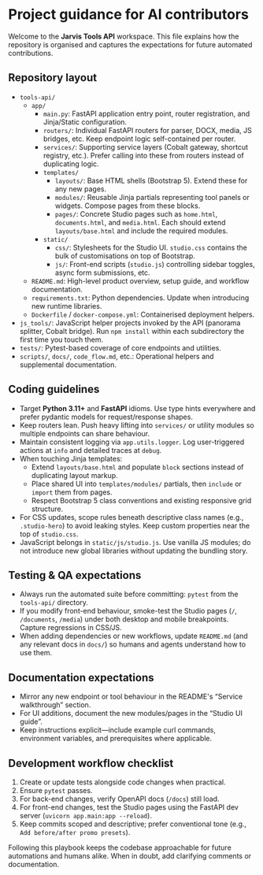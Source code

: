# Project guidance for AI contributors

Welcome to the **Jarvis Tools API** workspace. This file explains how the repository is organised and captures the expectations for future automated contributions.

## Repository layout

- `tools-api/`
  - `app/`
    - `main.py`: FastAPI application entry point, router registration, and Jinja/Static configuration.
    - `routers/`: Individual FastAPI routers for parser, DOCX, media, JS bridges, etc. Keep endpoint logic self-contained per router.
    - `services/`: Supporting service layers (Cobalt gateway, shortcut registry, etc.). Prefer calling into these from routers instead of duplicating logic.
    - `templates/`
      - `layouts/`: Base HTML shells (Bootstrap 5). Extend these for any new pages.
      - `modules/`: Reusable Jinja partials representing tool panels or widgets. Compose pages from these blocks.
      - `pages/`: Concrete Studio pages such as `home.html`, `documents.html`, and `media.html`. Each should extend `layouts/base.html` and include the required modules.
    - `static/`
      - `css/`: Stylesheets for the Studio UI. `studio.css` contains the bulk of customisations on top of Bootstrap.
      - `js/`: Front-end scripts (`studio.js`) controlling sidebar toggles, async form submissions, etc.
  - `README.md`: High-level product overview, setup guide, and workflow documentation.
  - `requirements.txt`: Python dependencies. Update when introducing new runtime libraries.
  - `Dockerfile` / `docker-compose.yml`: Containerised deployment helpers.
- `js_tools/`: JavaScript helper projects invoked by the API (panorama splitter, Cobalt bridge). Run `npm install` within each subdirectory the first time you touch them.
- `tests/`: Pytest-based coverage of core endpoints and utilities.
- `scripts/`, `docs/`, `code_flow.md`, etc.: Operational helpers and supplemental documentation.

## Coding guidelines

- Target **Python 3.11+** and **FastAPI** idioms. Use type hints everywhere and prefer pydantic models for request/response shapes.
- Keep routers lean. Push heavy lifting into `services/` or utility modules so multiple endpoints can share behaviour.
- Maintain consistent logging via `app.utils.logger`. Log user-triggered actions at `info` and detailed traces at `debug`.
- When touching Jinja templates:
  - Extend `layouts/base.html` and populate `block` sections instead of duplicating layout markup.
  - Place shared UI into `templates/modules/` partials, then `include` or `import` them from pages.
  - Respect Bootstrap 5 class conventions and existing responsive grid structure.
- For CSS updates, scope rules beneath descriptive class names (e.g., `.studio-hero`) to avoid leaking styles. Keep custom properties near the top of `studio.css`.
- JavaScript belongs in `static/js/studio.js`. Use vanilla JS modules; do not introduce new global libraries without updating the bundling story.

## Testing & QA expectations

- Always run the automated suite before committing: `pytest` from the `tools-api/` directory.
- If you modify front-end behaviour, smoke-test the Studio pages (`/`, `/documents`, `/media`) under both desktop and mobile breakpoints. Capture regressions in CSS/JS.
- When adding dependencies or new workflows, update `README.md` (and any relevant docs in `docs/`) so humans and agents understand how to use them.

## Documentation expectations

- Mirror any new endpoint or tool behaviour in the README's “Service walkthrough” section.
- For UI additions, document the new modules/pages in the “Studio UI guide”.
- Keep instructions explicit—include example curl commands, environment variables, and prerequisites where applicable.

## Development workflow checklist

1. Create or update tests alongside code changes when practical.
2. Ensure `pytest` passes.
3. For back-end changes, verify OpenAPI docs (`/docs`) still load.
4. For front-end changes, test the Studio pages using the FastAPI dev server (`uvicorn app.main:app --reload`).
5. Keep commits scoped and descriptive; prefer conventional tone (e.g., `Add before/after promo presets`).

Following this playbook keeps the codebase approachable for future automations and humans alike. When in doubt, add clarifying comments or documentation.
